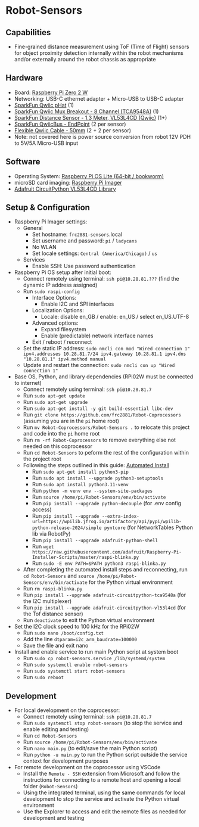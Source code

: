 # Robot-Sensors 

## Capabilities
* Fine-grained distance measurement using ToF (Time of Flight) sensors for object proximity detection internally within the robot mechanisms and/or externally around the robot chassis as appropriate

## Hardware 
* Board: [Raspberry Pi Zero 2 W](https://www.raspberrypi.com/products/raspberry-pi-zero-2-w/)
* Networking: USB-C ethernet adapter + Micro-USB to USB-C adapter
* [SparkFun Qwiic pHat](https://www.sparkfun.com/products/15945) (1)
* [SparkFun Qwiic Mux Breakout - 8 Channel (TCA9548A)](https://www.sparkfun.com/products/16784) (1)
* [SparkFun Distance Sensor - 1.3 Meter, VL53L4CD (Qwiic)](https://www.sparkfun.com/products/18993) (1+)
* [SparkFun QwiicBus - EndPoint](https://www.sparkfun.com/products/16988) (2 per sensor)
* [Flexible Qwiic Cable - 50mm](https://www.sparkfun.com/products/17260) (2 + 2 per sensor)
* Note: not covered here is power source conversion from robot 12V PDH to 5V/5A Micro-USB input

## Software
* Operating System: [Raspberry Pi OS Lite (64-bit / bookworm)](https://www.raspberrypi.com/software/operating-systems/#raspberry-pi-os-64-bit)
* microSD card imaging: [Raspberry Pi Imager](https://www.raspberrypi.com/software/)
* [Adafruit CircuitPython VL53L4CD Library](https://docs.circuitpython.org/projects/vl53l4cd/en/latest/)

## Setup & Configuration
* Raspberry Pi Imager settings:
  * General
    * Set hostname: `frc2881-sensors`.local
    * Set username and password: `pi` / `ladycans`
    * No WLAN
    * Set locale settings: `Central (America/Chicago)` / `us`
  * Services
    * Enable SSH: Use password authentication 
* Raspberry Pi OS setup after initial boot:
  * Connect remotely using terminal: `ssh pi@10.28.81.???` (find the dynamic IP address assigned)
  * Run `sudo raspi-config`
    * Interface Options:
      * Enable I2C and SPI interfaces
    * Localization Options:
      * Locale: disable en_GB / enable: en_US / select en_US.UTF-8
    * Advanced options:
      * Expand filesystem
      * Enable (predictable) network interface names
    * Exit / reboot / reconnect
  * Set the static IP address: `sudo nmcli con mod "Wired connection 1" ipv4.addresses 10.28.81.7/24 ipv4.gateway 10.28.81.1 ipv4.dns "10.28.81.1" ipv4.method manual`
  * Update and restart the connection: `sudo nmcli con up "Wired connection 1"`
* Base OS, Python, and library dependencies (RPi02W must be connected to internet)
  * Connect remotely using terminal: `ssh pi@10.28.81.7` 
  * Run `sudo apt-get update`
  * Run `sudo apt-get upgrade` 
  * Run `sudo apt-get install -y git build-essential libc-dev`
  * Run `git clone https://github.com/frc2881/Robot-Coprocessors` (assuming you are in the `pi` home root)
  * Run `mv Robot-Coprocessors/Robot-Sensors .` to relocate this project and code into the `pi` home root
  * Run `rm -rf Robot-Coprocessors` to remove everything else not needed on this coprocessor
  * Run `cd Robot-Sensors` to peform the rest of the configuration within the project root
  * Following the steps outlined in this guide: [Automated Install](https://learn.adafruit.com/circuitpython-on-raspberrypi-linux/installing-circuitpython-on-raspberry-pi)
    * Run `sudo apt-get install python3-pip`
    * Run `sudo apt install --upgrade python3-setuptools`
    * Run `sudo apt install python3.11-venv`
    * Run `python -m venv env --system-site-packages`
    * Run `source /home/pi/Robot-Sensors/env/bin/activate`
    * Run `pip install --upgrade python-decouple` (for .env config access)
    * Run `pip install --upgrade --extra-index-url=https://wpilib.jfrog.io/artifactory/api/pypi/wpilib-python-release-2024/simple pyntcore` (for NetworkTables Python lib via RobotPy)
    * Run `pip install --upgrade adafruit-python-shell`
    * Run `wget https://raw.githubusercontent.com/adafruit/Raspberry-Pi-Installer-Scripts/master/raspi-blinka.py`
    * Run `sudo -E env PATH=$PATH python3 raspi-blinka.py`
  * After completing the automated install steps and reconnecting, run `cd Robot-Sensors` and `source /home/pi/Robot-Sensors/env/bin/activate` for the Python virtual environment
  * Run `rm raspi-blinka.py`
  * Run `pip install --upgrade adafruit-circuitpython-tca9548a` (for the I2C multiplexer)
  * Run `pip install --upgrade adafruit-circuitpython-vl53l4cd` (for the Tof distance sensor)
  * Run `deactivate` to exit the Python virtual environment 
* Set the I2C clock speed to 100 kHz for the RPi02W
  * Run `sudo nano /boot/config.txt`
  * Add the line `dtparam=i2c_arm_baudrate=100000`
  * Save the file and exit nano
* Install and enable service to run main Python script at system boot
  * Run `sudo cp robot-sensors.service /lib/systemd/system`
  * Run `sudo systemctl enable robot-sensors`
  * Run `sudo systemctl start robot-sensors`
  * Run `sudo reboot` 

## Development
* For local development on the coprocessor:
  * Connect remotely using terminal: `ssh pi@10.28.81.7`
  * Run `sudo systemctl stop robot-sensors` (to stop the service and enable editing and testing)
  * Run `cd Robot-Sensors`
  * Run `source /home/pi/Robot-Sensors/env/bin/activate`
  * Run `nano main.py` (to edit/save the main Python script)
  * Run `python -u main.py` to run the Python script outside the service context for development purposes
* For remote development on the coprocessor using VSCode 
  * Install the `Remote - SSH` extension from Microsoft and follow the instructions for connecting to a remote host and opening a local folder (`Robot-Sensors`)
  * Using the integrated terminal, using the same commands for local development to stop the service and activate the Python virtual environment
  * Use the Explorer to access and edit the remote files as needed for development and testing
